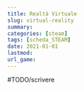```yaml
---
title: Realtà Virtuale
slug: virtual-reality
summary: 
categories: [steam]
tags: [scheda_STEAM]
date: 2021-01-01
lastmod: 
url_game: 
---
```

#TODO/scrivere 